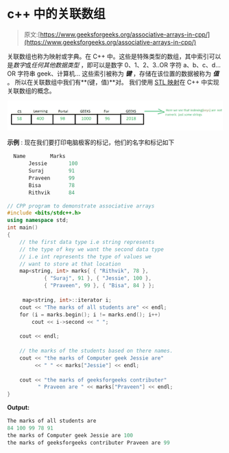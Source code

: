# c++ 中的关联数组

> 原文:[https://www.geeksforgeeks.org/associative-arrays-in-cpp/](https://www.geeksforgeeks.org/associative-arrays-in-cpp/)

关联数组也称为映射或字典。在 C++ 中。这些是特殊类型的数组，其中索引可以是*数字*或*任何其他数据类型*
，即可以是数字 0、1、2、3..OR 字符 a、b、c、d… OR 字符串 geek、计算机…
这些索引被称为 ***键*** ，存储在该位置的数据被称为
***值*** 。
所以在关联数组中我们有**(键，值)**对。
我们使用 [STL 映射](https://www.geeksforgeeks.org/map-associative-containers-the-c-standard-template-library-stl/)在 C++ 中实现关联数组的概念。

![](img/9d9498d2f32496086c1cd3f4c34c8b65.png)

**示例** :
现在我们要打印电脑极客的标记，他们的名字和标记如下

```cpp
  Name        Marks
       Jessie       100
       Suraj        91
       Praveen      99   
       Bisa         78
       Rithvik      84

```

```cpp
// CPP program to demonstrate associative arrays
#include <bits/stdc++.h>
using namespace std;
int main()
{
    // the first data type i.e string represents 
    // the type of key we want the second data type
    // i.e int represents the type of values we 
    // want to store at that location
    map<string, int> marks{ { "Rithvik", 78 },
            { "Suraj", 91 }, { "Jessie", 100 },
            { "Praveen", 99 }, { "Bisa", 84 } };

     map<string, int>::iterator i; 
    cout << "The marks of all students are" << endl;
    for (i = marks.begin(); i != marks.end(); i++) 
        cout << i->second << " ";

    cout << endl;

    // the marks of the students based on there names.
    cout << "the marks of Computer geek Jessie are"
         << " " << marks["Jessie"] << endl; 

    cout << "the marks of geeksforgeeks contributer"
          " Praveen are " << marks["Praveen"] << endl;
}
```

**Output:**

```cpp
The marks of all students are
84 100 99 78 91 
the marks of Computer geek Jessie are 100
the marks of geeksforgeeks contributer Praveen are 99

```